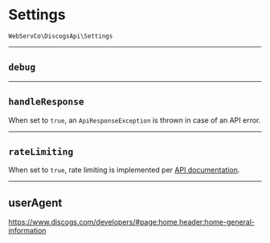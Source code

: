 # Settings

`WebServCo\DiscogsApi\Settings`

---

## `debug`

---

## `handleResponse`

When set to `true`, an `ApiResponseException` is thrown in case of an API error.


---

## `rateLimiting`

When set to `true`, rate limiting is implemented per [API documentation](https://www.discogs.com/developers/#page:home,header:home-rate-limiting).

---

## userAgent

https://www.discogs.com/developers/#page:home,header:home-general-information
